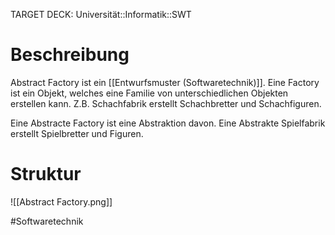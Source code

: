 TARGET DECK: Universität::Informatik::SWT

# Beschreibung
Abstract Factory ist ein [[Entwurfsmuster (Softwaretechnik)]].
Eine Factory ist ein Objekt, welches eine Familie von unterschiedlichen Objekten erstellen kann.
Z.B. Schachfabrik erstellt Schachbretter und Schachfiguren. 

Eine Abstracte Factory ist eine Abstraktion davon.
Eine Abstrakte Spielfabrik erstellt Spielbretter und Figuren.

# Struktur
![[Abstract Factory.png]]


#Softwaretechnik 


